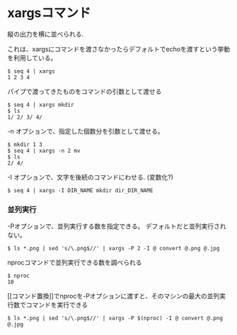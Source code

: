 # xargsコマンド

縦の出力を横に並べられる.

これは、xargsにコマンドを渡さなかったらデフォルトでechoを渡すという挙動を利用している。

```
$ seq 4 | xargs
1 2 3 4
```

パイプで渡ってきたものをコマンドの引数として渡せる

```
$ seq 4 | xargs mkdir
$ ls
1/ 2/ 3/ 4/
```

-n オプションで、指定した個数分を引数として渡せる。

```
$ mkdir 1 3
$ seq 4 | xargs -n 2 mv
$ ls
2/ 4/
```

-I オプションで、文字を後続のコマンドにわせる. (変数化?)

```
$ seq 4 | xargs -I DIR_NAME mkdir dir_DIR_NAME
```


### 並列実行

-Pオプションで、並列実行する数を指定できる。
デフォルトだと並列実行されない。

```
$ ls *.png | sed 's/\.png$//' | xargs -P 2 -I @ convert @.png @.jpg
```

nprocコマンドで並列実行できる数を調べられる

```
$ nproc
10
```

[[コマンド置換]]でnprocを-Pオプションに渡すと、そのマシンの最大の並列実行数でコマンドを実行できる

```
$ ls *.png | sed 's/\.png$//' | xargs -P $(nproc) -I @ convert @.png @.jpg
```